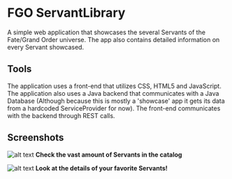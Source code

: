 # FGO ServantLibrary
A simple web application that showcases the several Servants of the Fate/Grand Order universe. The app also contains detailed information on every Servant showcased.

## Tools
The application uses a front-end that utilizes CSS, HTML5 and JavaScript. The application also uses a Java backend that communicates with a Java Database (Although because this is mostly a 'showcase' app it gets its data from a hardcoded ServiceProvider for now). The front-end communicates with the backend through REST calls. 

## Screenshots
![alt text](https://raw.githubusercontent.com/luccahuijgens/FGOServantLibrary/master/index.png)
**Check the vast amount of Servants in the catalog**

![alt text](https://raw.githubusercontent.com/luccahuijgens/FGOServantLibrary/master/Servant.png)
**Look at the details of your favorite Servants!**
